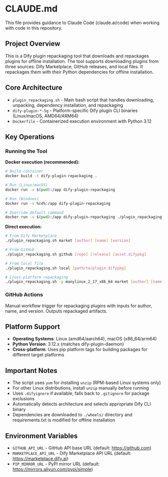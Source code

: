 # CLAUDE.md

This file provides guidance to Claude Code (claude.ai/code) when working with code in this repository.

## Project Overview

This is a Dify plugin repackaging tool that downloads and repackages plugins for offline installation. The tool supports downloading plugins from three sources: Dify Marketplace, GitHub releases, and local files. It repackages them with their Python dependencies for offline installation.

## Core Architecture

- `plugin_repackaging.sh` - Main bash script that handles downloading, unpacking, dependency installation, and repackaging
- `dify-plugin-*-5g` - Platform-specific Dify plugin CLI binaries (Linux/macOS, AMD64/ARM64)
- `Dockerfile` - Containerized execution environment with Python 3.12

## Key Operations

### Running the Tool

**Docker execution (recommended):**
```bash
# Build container
docker build -t dify-plugin-repackaging .

# Run (Linux/macOS)
docker run -v $(pwd):/app dify-plugin-repackaging

# Run (Windows)
docker run -v %cd%:/app dify-plugin-repackaging

# Override default command
docker run -v $(pwd):/app dify-plugin-repackaging ./plugin_repackaging.sh -p manylinux_2_17_x86_64 market antv visualization 0.1.7
```

**Direct execution:**
```bash
# From Dify Marketplace
./plugin_repackaging.sh market [author] [name] [version]

# From GitHub
./plugin_repackaging.sh github [repo] [release] [asset.difypkg]

# From local file
./plugin_repackaging.sh local [path/to/plugin.difypkg]

# Cross-platform repackaging
./plugin_repackaging.sh -p manylinux_2_17_x86_64 market [author] [name] [version]
```

### GitHub Actions

Manual workflow trigger for repackaging plugins with inputs for author, name, and version. Outputs repackaged artifacts.

## Platform Support

- **Operating Systems**: Linux (amd64/aarch64), macOS (x86_64/arm64)
- **Python Version**: 3.12.x (matches dify-plugin-daemon)
- **Cross-platform**: Uses pip platform tags for building packages for different target platforms

## Important Notes

- The script uses `yum` for installing `unzip` (RPM-based Linux systems only)
- For other Linux distributions, install `unzip` manually before running
- Uses `.difyignore` if available, falls back to `.gitignore` for package exclusions
- Automatically detects architecture and selects appropriate Dify CLI binary
- Dependencies are downloaded to `./wheels/` directory and requirements.txt is modified for offline installation

## Environment Variables

- `GITHUB_API_URL` - GitHub API base URL (default: https://github.com)
- `MARKETPLACE_API_URL` - Dify Marketplace API URL (default: https://marketplace.dify.ai)  
- `PIP_MIRROR_URL` - PyPI mirror URL (default: https://mirrors.aliyun.com/pypi/simple)